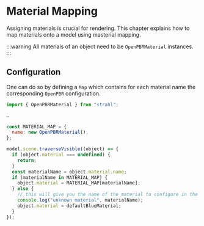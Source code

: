 # Material Mapping

Assigning materials is crucial for rendering. This chapter explains how to map materials onto a model using masterial mapping.

:::warning
All materials of an object need to be `OpenPBRMaterial` instances.
:::

## Configuration

One can do so by defining a `Map` which contains for each material name the corresponding `OpenPBR` configuration.

```js title="materialMapper.js"
import { OpenPBRMaterial } from "strahl";

…

const MATERIAL_MAP = {
  name: new OpenPBRMaterial(),
};

model.scene.traverseVisible((object) => {
  if (object.material === undefined) {
    return;
  }
  const materialName = object.material.name;
  if (materialName in MATERIAL_MAP) {
    object.material = MATERIAL_MAP[materialName];
  } else {
    // this will give you the name of the material to configure in the map
    console.log("unknown material", materialName);
    object.material = defaultBlueMaterial;
  }
});
```
